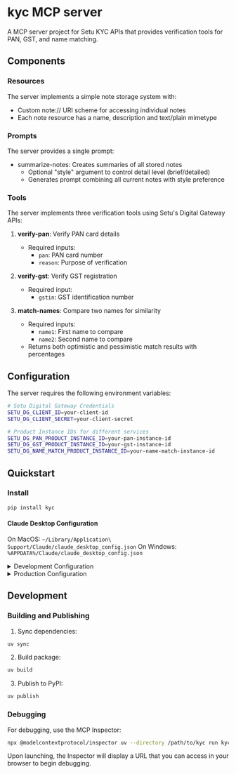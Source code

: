 # kyc MCP server

A MCP server project for Setu KYC APIs that provides verification tools for PAN, GST, and name matching.

## Components

### Resources

The server implements a simple note storage system with:
- Custom note:// URI scheme for accessing individual notes
- Each note resource has a name, description and text/plain mimetype

### Prompts

The server provides a single prompt:
- summarize-notes: Creates summaries of all stored notes
  - Optional "style" argument to control detail level (brief/detailed)
  - Generates prompt combining all current notes with style preference

### Tools

The server implements three verification tools using Setu's Digital Gateway APIs:

1. **verify-pan**: Verify PAN card details
   - Required inputs: 
     - `pan`: PAN card number
     - `reason`: Purpose of verification

2. **verify-gst**: Verify GST registration
   - Required input:
     - `gstin`: GST identification number

3. **match-names**: Compare two names for similarity
   - Required inputs:
     - `name1`: First name to compare
     - `name2`: Second name to compare
   - Returns both optimistic and pessimistic match results with percentages

## Configuration

The server requires the following environment variables:

```bash
# Setu Digital Gateway Credentials
SETU_DG_CLIENT_ID=your-client-id
SETU_DG_CLIENT_SECRET=your-client-secret

# Product Instance IDs for different services
SETU_DG_PAN_PRODUCT_INSTANCE_ID=your-pan-instance-id
SETU_DG_GST_PRODUCT_INSTANCE_ID=your-gst-instance-id
SETU_DG_NAME_MATCH_PRODUCT_INSTANCE_ID=your-name-match-instance-id
```

## Quickstart

### Install

```bash
pip install kyc
```

#### Claude Desktop Configuration

On MacOS: `~/Library/Application\ Support/Claude/claude_desktop_config.json`
On Windows: `%APPDATA%/Claude/claude_desktop_config.json`

<details>
  <summary>Development Configuration</summary>
  
  ```json
  "mcpServers": {
    "kyc": {
      "command": "uv",
      "args": [
        "--directory",
        "/path/to/kyc",
        "run",
        "kyc"
      ],
      "env": {
        "SETU_DG_CLIENT_ID": "your-client-id",
        "SETU_DG_CLIENT_SECRET": "your-client-secret",
        "SETU_DG_PAN_PRODUCT_INSTANCE_ID": "your-pan-instance-id",
        "SETU_DG_GST_PRODUCT_INSTANCE_ID": "your-gst-instance-id",
        "SETU_DG_NAME_MATCH_PRODUCT_INSTANCE_ID": "your-name-match-instance-id"
      }
    }
  }
  ```
</details>

<details>
  <summary>Production Configuration</summary>
  
  ```json
  "mcpServers": {
    "kyc": {
      "command": "uvx",
      "args": [
        "kyc"
      ],
      "env": {
        "SETU_DG_CLIENT_ID": "your-client-id",
        "SETU_DG_CLIENT_SECRET": "your-client-secret",
        "SETU_DG_PAN_PRODUCT_INSTANCE_ID": "your-pan-instance-id",
        "SETU_DG_GST_PRODUCT_INSTANCE_ID": "your-gst-instance-id",
        "SETU_DG_NAME_MATCH_PRODUCT_INSTANCE_ID": "your-name-match-instance-id"
      }
    }
  }
  ```
</details>

## Development

### Building and Publishing

1. Sync dependencies:
```bash
uv sync
```

2. Build package:
```bash
uv build
```

3. Publish to PyPI:
```bash
uv publish
```

### Debugging

For debugging, use the MCP Inspector:

```bash
npx @modelcontextprotocol/inspector uv --directory /path/to/kyc run kyc
```

Upon launching, the Inspector will display a URL that you can access in your browser to begin debugging.
